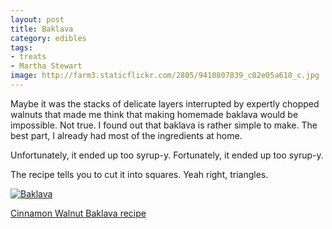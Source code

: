 ```yaml
---
layout: post
title: Baklava
category: edibles
tags: 
- treats
- Martha Stewart
image: http://farm3.staticflickr.com/2805/9410807839_c02e05a618_c.jpg
---
```


Maybe it was the stacks of delicate layers interrupted by expertly chopped walnuts that made me think that making homemade baklava would be impossible. Not true. I found out that baklava is rather simple to make. The best part, I already had most of the ingredients at home.

Unfortunately, it ended up too syrup-y. Fortunately, it ended up too syrup-y.

The recipe tells you to cut it into squares. Yeah right, triangles.

<a href="http://www.flickr.com/photos/91218249@N05/9410807839/" title="Baklava by katydecorah, on Flickr"><img src="http://farm3.staticflickr.com/2805/9410807839_c02e05a618_c.jpg" alt="Baklava" class="pop-out"></a>

[Cinnamon Walnut Baklava recipe](http://www.marthastewart.com/313616/cinnamon-walnut-baklava)